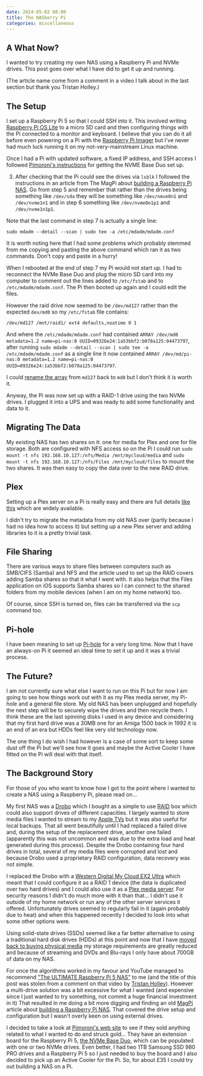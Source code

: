 ```yaml
---
date: 2024-05-02 08:00
title: The NASberry Pi
categories: miscellaneous
---
```


## A What Now?

I wanted to try creating my own NAS using a Raspberry Pi and NVMe drives. This post goes over what I have did to get it up and running.

(The article name come from a comment in a video I talk about in the last section but thank you Tristan Holley.)

## The Setup

I set up a Raspberry Pi 5 so that I could SSH into it. This involved writing [Raspberry Pi OS Lite](https://www.raspberrypi.com/software/operating-systems/) to a micro SD card and then configuring things with the Pi connected to a monitor and keyboard. I believe that you can do it all before even powering on a Pi with the [Raspberry Pi Imager](https://www.raspberrypi.com/software/) but I've never had much luck running it on my not-very-mainstream Linux machine.

Once I had a Pi with updated software, a fixed IP address, and SSH access I followed [Pimoroni's instructions](https://learn.pimoroni.com/article/getting-started-with-nvme-base-duo#checking-base-installation) for getting the NVME Base Duo set up.

3. After checking that the Pi could see the drives via `lsblk` I followed the instructions in an article from The MagPi about [building a Raspberry Pi NAS](https://magpi.raspberrypi.com/articles/build-a-raspberry-pi-nas). Go from step 5 and remember that rather than the drives being something like `/dev/sda` they will be something like `/dev/nmve0n1` and `/dev/nvme1n1` and in step 6 something like `/dev/nvme0n1p1` and `/dev/nvme1n1p1`.

Note that the last command in step 7 is actually a single line:

`sudo mdadm --detail --scan | sudo tee -a /etc/mdadm/mdadm.conf`

It is worth noting here that I had some problems which probably stemmed from me copying and pasting the above command which ran it as two commands. Don't copy and paste in a hurry!

When I rebooted at the end of step 7 my Pi would not start up. I had to reconnect the NVMe Base Duo and plug the micro SD card into my computer to comment out the lines added to `/etc/fstab` and to `/etc/mdadm/mdadm.conf`. The Pi then booted up again and I could edit the files.

However the raid drive now seemed to be `/dev/md127` rather than the expected `dev/md0` so my `/etc/fstab` file contains:

`/dev/md127 /mnt/raid1/ ext4 defaults,noatime 0 1`

And where the `/etc/mdadm/mdadm.conf` had contained `ARRAY /dev/md0 metadata=1.2 name=pi-nas:0 UUID=09326e24:1a53bbf2:b078a125:04473797`, after running `sudo mdadm --detail --scan | sudo tee -a /etc/mdadm/mdadm.conf` as a single line it now contained `ARRAY /dev/md/pi-nas:0 metadata=1.2 name=pi-nas:0 UUID=09326e24:1a53bbf2:b078a125:04473797`.

I could [rename the array](https://www.cyberciti.biz/faq/linux-server-rename-an-mdadm-raid-array/) from `md127` back to `md0` but I don't think it is worth it.

Anyway, the Pi was now set up with a RAID-1 drive using the two NVMe drives. I plugged it into a UPS and was ready to add some functionality and data to it.

## Migrating The Data

My existing NAS has two shares on it: one for media for Plex and one for file storage. Both are configured with NFS access so on the Pi I could run `sudo mount -t nfs 192.168.10.127:/nfs/Media /mnt/mycloud/media` and `sudo mount -t nfs 192.168.10.127:/nfs/Files /mnt/mycloud/files` to mount the two shares. It was then easy to copy the data over to the new RAID drive.

## Plex

Setting up a Plex server on a Pi is really easy and there are full details [like this](https://raspians.com/setup-a-raspberry-pi-plex-server/) which are widely available.

I didn't try to migrate the metadata from my old NAS over (partly because I had no idea how to access it) but setting up a new Plex server and adding libraries to it is a pretty trivial task.

## File Sharing

There are various ways to share files between computers such as SMB/CIFS (Samba) and NFS and the article used to set up the RAID covers adding Samba shares so that it what I went with. It also helps that the Files application on iOS supports Samba shares so I can connect to the shared folders from my mobile devices (when I am on my home network) too.

Of course, since SSH is turned on, files can be transferred via the `scp` command too.

## Pi-hole

I have been meaning to set up [Pi-hole](https://pi-hole.net/) for a very long time. Now that I have an always-on Pi it seemed an ideal time to set it up and it was a trivial process.

## The Future?

I am not currently sure what else I want to run on this Pi but for now I am going to see how things work out with it as my Plex media server, my Pi-hole and a general file store. My old NAS has been unplugged and hopefully the next step will be to securely wipe the drives and then recycle them. I think these are the last spinning disks I used in any device and considering that my first hard drive was a 30MB one for an Amiga 1500 back in 1992 it is an end of an era but HDDs feel like very old technology now.  

The one thing I do wish I had however is a case of some sort to keep some dust off the Pi but we'll see how it goes and maybe the Active Cooler I have fitted on the Pi will deal with that itself.

## The Background Story

For those of you who want to know how I got to the point where I wanted to create a NAS using a Raspberry Pi, please read on...

My first NAS was a [Drobo](https://en.wikipedia.org/wiki/Drobo) which I bought as a simple to use [RAID](https://en.wikipedia.org/wiki/RAID) box which could also support drives of different capacities. I largely wanted to store media files I wanted to stream to my [Apple TVs](https://en.wikipedia.org/wiki/Apple_TV) but it was also useful for local backups. That all went beautifully until I had replaced a failed drive and, during the setup of the replacement drive, another one failed (apparently this was not uncommon and was due to the extra load and heat generated during this process). Despite the Drobo containing four hard drives in total, several of my media files were corrupted and lost and because Drobo used a proprietary RAID configuration, data recovery was not simple.

I replaced the Drobo with a [Western Digital My Cloud EX2 Ultra](https://www.westerndigital.com/products/network-attached-storage/wd-my-cloud-expert-series-ex2-ultra) which meant that I could configure it as a RAID 1 device (the data is duplicated over two hard drives) and I could also use it as a [Plex media server](https://www.plex.tv/). For security reasons I didn't do much more with it than that... I didn't use it outside of my home network or run any of the other server services it offered. Unfortunately drives seemed to regularly fail in it (again probably due to heat) and when this happened recently I decided to look into what some other options were.

Using solid-state drives (SSDs) seemed like a far better alternative to using a traditional hard disk drives (HDDs) at this point and now that I have [moved back to buying physical media](https://blog.sgawolf.com/post/2023-12-26-from-digital-to-physical-media) my storage requirements are greatly reduced and because of streaming and DVDs and Blu-rays I only have about 700GB of data on my NAS.

For once the algorithms worked in my favour and YouTube managed to recommend ["The ULTIMATE Raspberry Pi 5 NAS"](https://www.youtube.com/watch?v=l30sADfDiM8) to me (and the title of this post was stolen from a comment on that video by [Tristan Holley](https://www.youtube.com/@TristanHolley)). However a multi-drive solution was a bit excessive for what I wanted (and expensive since I just wanted to try something, not commit a huge financial investment in it) That resulted in me doing a bit more digging and finding an old [MagPi](https://magpi.raspberrypi.com) article about [building a Raspberry Pi NAS](https://magpi.raspberrypi.com/articles/build-a-raspberry-pi-nas). That covered the drive setup and configuration but I wasn't overly keen on using external drives.

I decided to take a look at [Pimoroni's web site](https://shop.pimoroni.com) to see if they sold anything related to what I wanted to do and struck gold... They have an extension board for the Raspberry Pi 5, [the NVMe Base Duo](https://shop.pimoroni.com/products/nvme-base-duo-for-raspberry-pi-5), which can be populated with one or two NVMe drives. Even better, I had two 1TB Samsung SSD 980 PRO drives and a Raspberry Pi 5 so I just needed to buy the board and I also decided to pick up an Active Cooler for the Pi. So, for about £35 I could try out building a NAS on a Pi.


